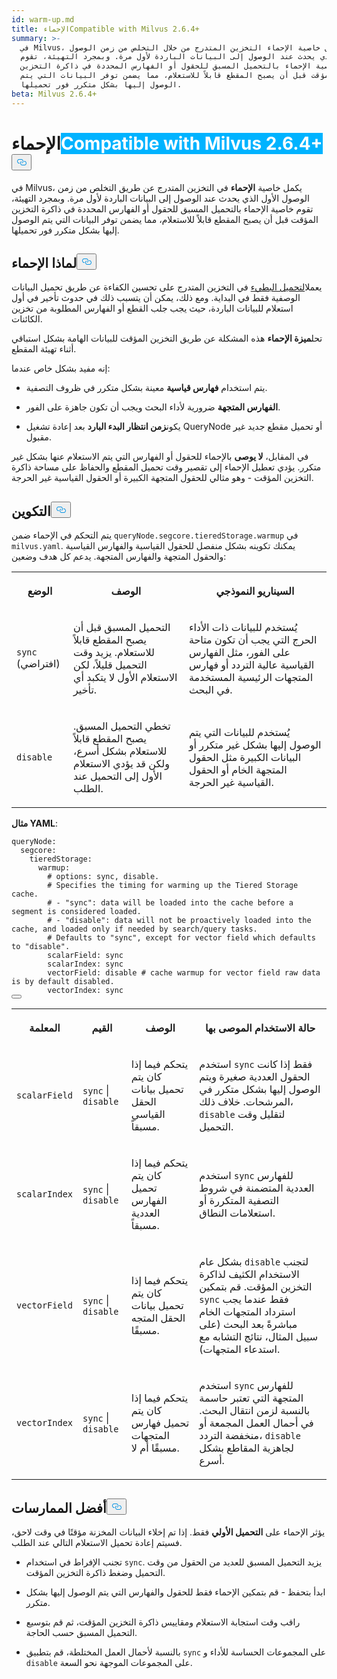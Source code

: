 ```yaml
---
id: warm-up.md
title: الإحماءCompatible with Milvus 2.6.4+
summary: >-
  في Milvus، يكمل خاصية الإحماء التخزين المتدرج من خلال التخلص من زمن الوصول
  الأول الذي يحدث عند الوصول إلى البيانات الباردة لأول مرة. وبمجرد التهيئة، تقوم
  خاصية الإحماء بالتحميل المسبق للحقول أو الفهارس المحددة في ذاكرة التخزين
  المؤقت قبل أن يصبح المقطع قابلاً للاستعلام، مما يضمن توفر البيانات التي يتم
  الوصول إليها بشكل متكرر فور تحميلها.
beta: Milvus 2.6.4+
---
```

<h1 id="Warm-Up" class="common-anchor-header">الإحماء<span class="beta-tag" style="background-color:rgb(0, 179, 255);color:white" translate="no">Compatible with Milvus 2.6.4+</span><button data-href="#Warm-Up" class="anchor-icon" translate="no">
      <svg translate="no"
        aria-hidden="true"
        focusable="false"
        height="20"
        version="1.1"
        viewBox="0 0 16 16"
        width="16"
      >
        <path
          fill="#0092E4"
          fill-rule="evenodd"
          d="M4 9h1v1H4c-1.5 0-3-1.69-3-3.5S2.55 3 4 3h4c1.45 0 3 1.69 3 3.5 0 1.41-.91 2.72-2 3.25V8.59c.58-.45 1-1.27 1-2.09C10 5.22 8.98 4 8 4H4c-.98 0-2 1.22-2 2.5S3 9 4 9zm9-3h-1v1h1c1 0 2 1.22 2 2.5S13.98 12 13 12H9c-.98 0-2-1.22-2-2.5 0-.83.42-1.64 1-2.09V6.25c-1.09.53-2 1.84-2 3.25C6 11.31 7.55 13 9 13h4c1.45 0 3-1.69 3-3.5S14.5 6 13 6z"
        ></path>
      </svg>
    </button></h1><p>في Milvus، يكمل خاصية <strong>الإحماء</strong> في التخزين المتدرج عن طريق التخلص من زمن الوصول الأول الذي يحدث عند الوصول إلى البيانات الباردة لأول مرة. وبمجرد التهيئة، تقوم خاصية الإحماء بالتحميل المسبق للحقول أو الفهارس المحددة في ذاكرة التخزين المؤقت قبل أن يصبح المقطع قابلاً للاستعلام، مما يضمن توفر البيانات التي يتم الوصول إليها بشكل متكرر فور تحميلها.</p>
<h2 id="Why-warm-up" class="common-anchor-header">لماذا الإحماء<button data-href="#Why-warm-up" class="anchor-icon" translate="no">
      <svg translate="no"
        aria-hidden="true"
        focusable="false"
        height="20"
        version="1.1"
        viewBox="0 0 16 16"
        width="16"
      >
        <path
          fill="#0092E4"
          fill-rule="evenodd"
          d="M4 9h1v1H4c-1.5 0-3-1.69-3-3.5S2.55 3 4 3h4c1.45 0 3 1.69 3 3.5 0 1.41-.91 2.72-2 3.25V8.59c.58-.45 1-1.27 1-2.09C10 5.22 8.98 4 8 4H4c-.98 0-2 1.22-2 2.5S3 9 4 9zm9-3h-1v1h1c1 0 2 1.22 2 2.5S13.98 12 13 12H9c-.98 0-2-1.22-2-2.5 0-.83.42-1.64 1-2.09V6.25c-1.09.53-2 1.84-2 3.25C6 11.31 7.55 13 9 13h4c1.45 0 3-1.69 3-3.5S14.5 6 13 6z"
        ></path>
      </svg>
    </button></h2><p>يعمل<a href="/docs/ar/tiered-storage-overview.md#Lazy-load">التحميل البطيء</a> في التخزين المتدرج على تحسين الكفاءة عن طريق تحميل البيانات الوصفية فقط في البداية. ومع ذلك، يمكن أن يتسبب ذلك في حدوث تأخير في أول استعلام للبيانات الباردة، حيث يجب جلب القطع أو الفهارس المطلوبة من تخزين الكائنات.</p>
<p>تحل<strong>ميزة الإحماء</strong> هذه المشكلة عن طريق التخزين المؤقت للبيانات الهامة بشكل استباقي أثناء تهيئة المقطع.</p>
<p>إنه مفيد بشكل خاص عندما:</p>
<ul>
<li><p>يتم استخدام <strong>فهارس قياسية</strong> معينة بشكل متكرر في ظروف التصفية.</p></li>
<li><p><strong>الفهارس المتجهة</strong> ضرورية لأداء البحث ويجب أن تكون جاهزة على الفور.</p></li>
<li><p>يكون<strong>زمن انتظار البدء البارد</strong> بعد إعادة تشغيل QueryNode أو تحميل مقطع جديد غير مقبول.</p></li>
</ul>
<p>في المقابل، <strong>لا يوصى</strong> بالإحماء للحقول أو الفهارس التي يتم الاستعلام عنها بشكل غير متكرر. يؤدي تعطيل الإحماء إلى تقصير وقت تحميل المقطع والحفاظ على مساحة ذاكرة التخزين المؤقت - وهو مثالي للحقول المتجهة الكبيرة أو الحقول القياسية غير الحرجة.</p>
<h2 id="Configuration" class="common-anchor-header">التكوين<button data-href="#Configuration" class="anchor-icon" translate="no">
      <svg translate="no"
        aria-hidden="true"
        focusable="false"
        height="20"
        version="1.1"
        viewBox="0 0 16 16"
        width="16"
      >
        <path
          fill="#0092E4"
          fill-rule="evenodd"
          d="M4 9h1v1H4c-1.5 0-3-1.69-3-3.5S2.55 3 4 3h4c1.45 0 3 1.69 3 3.5 0 1.41-.91 2.72-2 3.25V8.59c.58-.45 1-1.27 1-2.09C10 5.22 8.98 4 8 4H4c-.98 0-2 1.22-2 2.5S3 9 4 9zm9-3h-1v1h1c1 0 2 1.22 2 2.5S13.98 12 13 12H9c-.98 0-2-1.22-2-2.5 0-.83.42-1.64 1-2.09V6.25c-1.09.53-2 1.84-2 3.25C6 11.31 7.55 13 9 13h4c1.45 0 3-1.69 3-3.5S14.5 6 13 6z"
        ></path>
      </svg>
    </button></h2><p>يتم التحكم في الإحماء ضمن <code translate="no">queryNode.segcore.tieredStorage.warmup</code> في <code translate="no">milvus.yaml</code>. يمكنك تكوينه بشكل منفصل للحقول القياسية والفهارس القياسية والحقول المتجهة والفهارس المتجهة. يدعم كل هدف وضعين:</p>
<table>
   <tr>
     <th><p>الوضع</p></th>
     <th><p>الوصف</p></th>
     <th><p>السيناريو النموذجي</p></th>
   </tr>
   <tr>
     <td><p><code translate="no">sync</code> (افتراضي)</p></td>
     <td><p>التحميل المسبق قبل أن يصبح المقطع قابلاً للاستعلام. يزيد وقت التحميل قليلاً، لكن الاستعلام الأول لا يتكبد أي تأخير.</p></td>
     <td><p>يُستخدم للبيانات ذات الأداء الحرج التي يجب أن تكون متاحة على الفور، مثل الفهارس القياسية عالية التردد أو فهارس المتجهات الرئيسية المستخدمة في البحث.</p></td>
   </tr>
   <tr>
     <td><p><code translate="no">disable</code></p></td>
     <td><p>تخطي التحميل المسبق. يصبح المقطع قابلاً للاستعلام بشكل أسرع، ولكن قد يؤدي الاستعلام الأول إلى التحميل عند الطلب.</p></td>
     <td><p>يُستخدم للبيانات التي يتم الوصول إليها بشكل غير متكرر أو البيانات الكبيرة مثل الحقول المتجهة الخام أو الحقول القياسية غير الحرجة.</p></td>
   </tr>
</table>
<p><strong>مثال YAML</strong>:</p>
<pre><code translate="no" class="language-yaml"><span class="hljs-attr">queryNode:</span>
  <span class="hljs-attr">segcore:</span>
    <span class="hljs-attr">tieredStorage:</span>
      <span class="hljs-attr">warmup:</span>
        <span class="hljs-comment"># options: sync, disable.</span>
        <span class="hljs-comment"># Specifies the timing for warming up the Tiered Storage cache.</span>
        <span class="hljs-comment"># - &quot;sync&quot;: data will be loaded into the cache before a segment is considered loaded.</span>
        <span class="hljs-comment"># - &quot;disable&quot;: data will not be proactively loaded into the cache, and loaded only if needed by search/query tasks.</span>
        <span class="hljs-comment"># Defaults to &quot;sync&quot;, except for vector field which defaults to &quot;disable&quot;.</span>
        <span class="hljs-attr">scalarField:</span> <span class="hljs-string">sync</span>
        <span class="hljs-attr">scalarIndex:</span> <span class="hljs-string">sync</span>
        <span class="hljs-attr">vectorField:</span> <span class="hljs-string">disable</span> <span class="hljs-comment"># cache warmup for vector field raw data is by default disabled.</span>
        <span class="hljs-attr">vectorIndex:</span> <span class="hljs-string">sync</span>
<button class="copy-code-btn"></button></code></pre>
<table>
   <tr>
     <th><p>المعلمة</p></th>
     <th><p>القيم</p></th>
     <th><p>الوصف</p></th>
     <th><p>حالة الاستخدام الموصى بها</p></th>
   </tr>
   <tr>
     <td><p><code translate="no">scalarField</code></p></td>
     <td><p><code translate="no">sync</code> | <code translate="no">disable</code></p></td>
     <td><p>يتحكم فيما إذا كان يتم تحميل بيانات الحقل القياسي مسبقاً.</p></td>
     <td><p>استخدم <code translate="no">sync</code> فقط إذا كانت الحقول العددية صغيرة ويتم الوصول إليها بشكل متكرر في المرشحات. خلاف ذلك، <code translate="no">disable</code> لتقليل وقت التحميل.</p></td>
   </tr>
   <tr>
     <td><p><code translate="no">scalarIndex</code></p></td>
     <td><p><code translate="no">sync</code> | <code translate="no">disable</code></p></td>
     <td><p>يتحكم فيما إذا كان يتم تحميل الفهارس العددية مسبقاً.</p></td>
     <td><p>استخدم <code translate="no">sync</code> للفهارس العددية المتضمنة في شروط التصفية المتكررة أو استعلامات النطاق.</p></td>
   </tr>
   <tr>
     <td><p><code translate="no">vectorField</code></p></td>
     <td><p><code translate="no">sync</code> | <code translate="no">disable</code></p></td>
     <td><p>يتحكم فيما إذا كان يتم تحميل بيانات الحقل المتجه مسبقًا.</p></td>
     <td><p>بشكل عام <code translate="no">disable</code> لتجنب الاستخدام الكثيف لذاكرة التخزين المؤقت. قم بتمكين <code translate="no">sync</code> فقط عندما يجب استرداد المتجهات الخام مباشرةً بعد البحث (على سبيل المثال، نتائج التشابه مع استدعاء المتجهات).</p></td>
   </tr>
   <tr>
     <td><p><code translate="no">vectorIndex</code></p></td>
     <td><p><code translate="no">sync</code> | <code translate="no">disable</code></p></td>
     <td><p>يتحكم فيما إذا كان يتم تحميل فهارس المتجهات مسبقًا أم لا.</p></td>
     <td><p>استخدم <code translate="no">sync</code> للفهارس المتجهة التي تعتبر حاسمة بالنسبة لزمن انتقال البحث. في أحمال العمل المجمعة أو منخفضة التردد، <code translate="no">disable</code> لجاهزية المقاطع بشكل أسرع.</p></td>
   </tr>
</table>
<h2 id="Best-practices" class="common-anchor-header">أفضل الممارسات<button data-href="#Best-practices" class="anchor-icon" translate="no">
      <svg translate="no"
        aria-hidden="true"
        focusable="false"
        height="20"
        version="1.1"
        viewBox="0 0 16 16"
        width="16"
      >
        <path
          fill="#0092E4"
          fill-rule="evenodd"
          d="M4 9h1v1H4c-1.5 0-3-1.69-3-3.5S2.55 3 4 3h4c1.45 0 3 1.69 3 3.5 0 1.41-.91 2.72-2 3.25V8.59c.58-.45 1-1.27 1-2.09C10 5.22 8.98 4 8 4H4c-.98 0-2 1.22-2 2.5S3 9 4 9zm9-3h-1v1h1c1 0 2 1.22 2 2.5S13.98 12 13 12H9c-.98 0-2-1.22-2-2.5 0-.83.42-1.64 1-2.09V6.25c-1.09.53-2 1.84-2 3.25C6 11.31 7.55 13 9 13h4c1.45 0 3-1.69 3-3.5S14.5 6 13 6z"
        ></path>
      </svg>
    </button></h2><p>يؤثر الإحماء على <strong>التحميل الأولي</strong> فقط. إذا تم إخلاء البيانات المخزنة مؤقتًا في وقت لاحق، فسيتم إعادة تحميل الاستعلام التالي عند الطلب.</p>
<ul>
<li><p>تجنب الإفراط في استخدام <code translate="no">sync</code>. يزيد التحميل المسبق للعديد من الحقول من وقت التحميل وضغط ذاكرة التخزين المؤقت.</p></li>
<li><p>ابدأ بتحفظ - قم بتمكين الإحماء فقط للحقول والفهارس التي يتم الوصول إليها بشكل متكرر.</p></li>
<li><p>راقب وقت استجابة الاستعلام ومقاييس ذاكرة التخزين المؤقت، ثم قم بتوسيع التحميل المسبق حسب الحاجة.</p></li>
<li><p>بالنسبة لأحمال العمل المختلطة، قم بتطبيق <code translate="no">sync</code> على المجموعات الحساسة للأداء و <code translate="no">disable</code> على المجموعات الموجهة نحو السعة.</p></li>
</ul>
